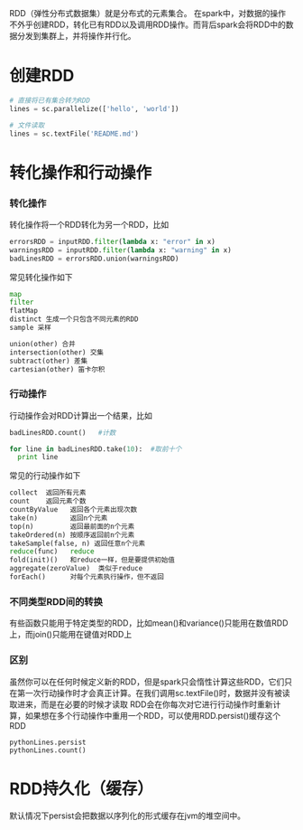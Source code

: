 RDD（弹性分布式数据集）就是分布式的元素集合。
在spark中，对数据的操作不外乎创建RDD，转化已有RDD以及调用RDD操作。而背后spark会将RDD中的数据分发到集群上，并将操作并行化。

# 创建RDD

```python
# 直接将已有集合转为RDD
lines = sc.parallelize(['hello', 'world'])

# 文件读取
lines = sc.textFile('README.md')
```

# 转化操作和行动操作

### 转化操作
转化操作将一个RDD转化为另一个RDD，比如

```python
errorsRDD = inputRDD.filter(lambda x: "error" in x)
warningsRDD = inputRDD.filter(lambda x: "warning" in x)
badLinesRDD = errorsRDD.union(warningsRDD)
```

常见转化操作如下

```python
map
filter
flatMap
distinct 生成一个只包含不同元素的RDD
sample 采样

union(other) 合并
intersection(other) 交集
subtract(other) 差集
cartesian(other) 笛卡尔积
```

### 行动操作
行动操作会对RDD计算出一个结果，比如

```python
badLinesRDD.count()   #计数

for line in badLinesRDD.take(10):  #取前十个
  print line
```

常见的行动操作如下

```python
collect  返回所有元素
count    返回元素个数
countByValue   返回各个元素出现次数
take(n)        返回n个元素
top(n)         返回最前面的n个元素
takeOrdered(n) 按顺序返回前n个元素
takeSample(false, n) 返回任意n个元素
reduce(func)   reduce
fold(init)()   和reduce一样，但是要提供初始值
aggregate(zeroValue)  类似于reduce
forEach()      对每个元素执行操作，但不返回
```

### 不同类型RDD间的转换
有些函数只能用于特定类型的RDD，比如mean()和variance()只能用在数值RDD上，而join()只能用在键值对RDD上

### 区别
虽然你可以在任何时候定义新的RDD，但是spark只会惰性计算这些RDD，它们只在第一次行动操作时才会真正计算。在我们调用sc.textFile()时，数据并没有被读取进来，而是在必要的时候才读取
RDD会在你每次对它进行行动操作时重新计算，如果想在多个行动操作中重用一个RDD，可以使用RDD.persist()缓存这个RDD

```
pythonLines.persist
pythonLines.count()
```

# RDD持久化（缓存）
默认情况下persist会把数据以序列化的形式缓存在jvm的堆空间中。
